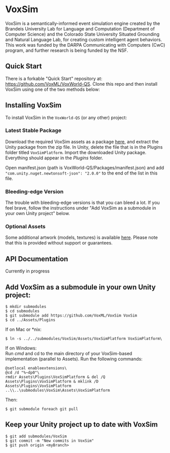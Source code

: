 # VoxSim
VoxSim is a semantically-informed event simulation engine created by the Brandeis University Lab for Language and Computation (Department of Computer Science) and the Colorado State University Situated Grounding and Natural Language Lab, for creating custom intelligent agent behaviors.  This work was funded by the DARPA Communicating with Computers (CwC) program, and further research is being funded by the NSF.

## Quick Start

There is a forkable "Quick Start" repository at: https://github.com/VoxML/VoxWorld-QS. Clone this repo and then install VoxSim using one of the two methods below:

## Installing VoxSim

To install VoxSim in the `VoxWorld-QS` (or any other) project:

### Latest Stable Package

Download the required VoxSim assets as a package [here](https://github.com/VoxML/voxicon/blob/master/packages/VoxSimPlatform.unitypackage.zip?raw=true), and extract the Unity package from the zip file. In Unity, delete the file that is in the Plugins folder titled `VoxSimPlatform`. Import the downloaded Unity package. Everything should appear in the *Plugins* folder.

Open manifest.json (path is VoxWorld-QS/Packages/manifest.json) and add `"com.unity.nuget.newtonsoft-json": "2.0.0"` to the end of the list in this file.

### Bleeding-edge Version

The trouble with bleeding-edge versions is that you can bleed a lot.  If you feel brave, follow the instructions under "Add VoxSim as a submodule in your own Unity project" below.

### Optional Assets

Some additional artwork (models, textures) is available [here](https://github.com/VoxML/voxicon/blob/master/packages/VoxSimObjectLibrary.unitypackage.zip?raw=true).  Please note that this is provided without support or guarantees.

## API Documentation

Currently in progress

## Add VoxSim as a submodule in your own Unity project:

```
$ mkdir submodules
$ cd submodules
$ git submodule add https://github.com/VoxML/VoxSim VoxSim
$ cd ../Assets/Plugins
```

If on Mac or \*nix:
```
$ ln -s ../../submodules/VoxSim/Assets/VoxSimPlatform VoxSimPlatform\
```

If on Windows:\
Run *cmd* and cd to the main directory of your VoxSim-based implementation (parallel to Assets). Run the following commands:
```
@setlocal enableextensions\
@cd /d "%~dp0"\
rmdir Assets\Plugins\VoxSimPlatform & del /Q Assets\Plugins\VoxSimPlatform & mklink /D Assets\Plugins\VoxSimPlatform ..\\..\submodules\VoxSim\Assets\VoxSimPlatform
```

Then:
```
$ git submodule foreach git pull
```

## Keep your Unity project up to date with VoxSim

```
$ git add submodules/VoxSim
$ git commit -m "New commits in VoxSim"
$ git push origin <myBranch>
```
